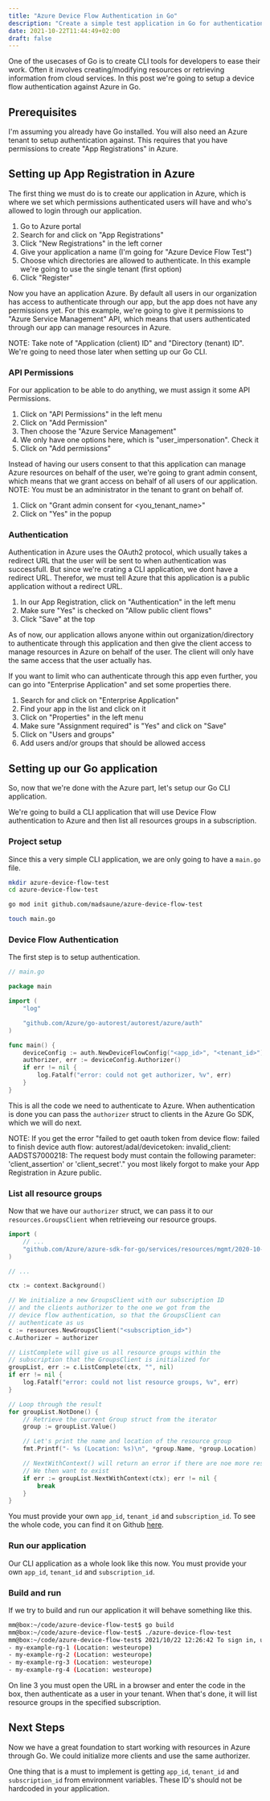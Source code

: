 ```yaml
---
title: "Azure Device Flow Authentication in Go"
description: "Create a simple test application in Go for authentication to Azure with Device Flow mechanism"
date: 2021-10-22T11:44:49+02:00
draft: false
---
```


One of the usecases of Go is to create CLI tools for developers to ease their work. Often it involves creating/modifying resources or retrieving information from cloud services. In this post we're going to setup a device flow authentication against Azure in Go.

## Prerequisites

I'm assuming you already have Go installed. You will also need an Azure tenant to setup authentication against. This requires that you have permissions to create "App Registrations" in Azure.

## Setting up App Registration in Azure

The first thing we must do is to create our application in Azure, which is where we set which permissions authenticated users will have and who's allowed to login through our application.

1. Go to Azure portal
2. Search for and click on "App Registrations"
3. Click "New Registrations" in the left corner
4. Give your application a name (I'm going for "Azure Device Flow Test")
5. Choose which directories are allowed to authenticate. In this example we're going to use the single tenant (first option)
6. Click "Register"

Now you have an application Azure. By default all users in our organization has access to authenticate through our app, but the app does not have any permissions yet. For this example, we're going to give it permissions to "Azure Service Management" API, which means that users authenticated through our app can manage resources in Azure.

NOTE: Take note of "Application (client) ID" and "Directory (tenant) ID". We're going to need those later when setting up our Go CLI.

### API Permissions

For our application to be able to do anything, we must assign it some API Permissions.

1. Click on "API Permissions" in the left menu
2. Click on "Add Permission"
3. Then choose the "Azure Service Management"
4. We only have one options here, which is "user_impersonation". Check it
5. Click on "Add permissions"

Instead of having our users consent to that this application can manage Azure resources on behalf of the user, we're going to grant admin consent, which means that we grant access on behalf of all users of our application. NOTE: You must be an administrator in the tenant to grant on behalf of.

1. Click on "Grant admin consent for <you_tenant_name>"
2. Click on "Yes" in the popup

### Authentication

Authentication in Azure uses the OAuth2 protocol, which usually takes a redirect URL that the user will be sent to when authentication was successfull. But since we're crating a CLI application, we dont have a redirect URL. Therefor, we must tell Azure that this application is a public application without a redirect URL.

1. In our App Registration, click on "Authentication" in the left menu
2. Make sure "Yes" is checked on "Allow public client flows"
3. Click "Save" at the top

As of now, our application allows anyone within out organization/directory to authenticate through this application and then give the client access to manage resources in Azure on behalf of the user. The client will only have the same access that the user actually has.

If you want to limit who can authenticate through this app even further, you can go into "Enterprise Application" and set some properties there.

1. Search for and click on "Enterprise Application"
2. Find your app in the list and click on it
3. Click on "Properties" in the left menu
4. Make sure "Assignment required" is "Yes" and click on "Save"
5. Click on "Users and groups"
6. Add users and/or groups that should be allowed access

## Setting up our Go application

So, now that we're done with the Azure part, let's setup our Go CLI application.

We're going to build a CLI application that will use Device Flow authentication to Azure and then list all resources groups in a subscription.

### Project setup

Since this a very simple CLI application, we are only going to have a `main.go` file.

```bash
mkdir azure-device-flow-test
cd azure-device-flow-test

go mod init github.com/madsaune/azure-device-flow-test

touch main.go
```

### Device Flow Authentication

The first step is to setup authentication.

```go
// main.go

package main

import (
    "log"

    "github.com/Azure/go-autorest/autorest/azure/auth"
)

func main() {
    deviceConfig := auth.NewDeviceFlowConfig("<app_id>", "<tenant_id>")
    authorizer, err := deviceConfig.Authorizer()
    if err != nil {
        log.Fatalf("error: could not get authorizer, %v", err)
    }
}
```

This is all the code we need to authenticate to Azure. When authentication is done you can pass the `authorizer` struct to clients in the Azure Go SDK, which we will do next.

NOTE: If you get the error "failed to get oauth token from device flow: failed to finish device auth flow: autorest/adal/devicetoken: invalid_client: AADSTS7000218: The request body must contain the following parameter: 'client_assertion' or 'client_secret'." you most likely forgot to make your App Registration in Azure public.

### List all resource groups

Now that we have our `authorizer` struct, we can pass it to our `resources.GroupsClient` when retrieveing our resource groups.

```go
import (
    // ...
    "github.com/Azure/azure-sdk-for-go/services/resources/mgmt/2020-10-01/resources"
)

// ...

ctx := context.Background()

// We initialize a new GroupsClient with our subscription ID
// and the clients authorizer to the one we got from the
// device flow authentication, so that the GroupsClient can
// authenticate as us
c := resources.NewGroupsClient("<subscription_id>")
c.Authorizer = authorizer

// ListComplete will give us all resource groups within the
// subscription that the GroupsClient is initialized for
groupList, err := c.ListComplete(ctx, "", nil)
if err != nil {
    log.Fatalf("error: could not list resource groups, %v", err)
}

// Loop through the result
for groupList.NotDone() {
    // Retrieve the current Group struct from the iterator
    group := groupList.Value()

    // Let's print the name and location of the resource group
    fmt.Printf("- %s (Location: %s)\n", *group.Name, *group.Location)

    // NextWithContext() will return an error if there are noe more results.
    // We then want to exist
    if err := groupList.NextWithContext(ctx); err != nil {
        break
    }
}
```

You must provide your own `app_id`, `tenant_id` and `subscription_id`. To see the whole code, you can find it on Github [here](https://github.com/madsaune/azure-device-flow-test).

### Run our application

Our CLI application as a whole look like this now. You must provide your own `app_id`, `tenant_id` and `subscription_id`.

### Build and run

If we try to build and run our application it will behave something like this.

```bash
mm@box:~/code/azure-device-flow-test$ go build
mm@box:~/code/azure-device-flow-test$ ./azure-device-flow-test
mm@box:~/code/azure-device-flow-test$ 2021/10/22 12:26:42 To sign in, use a web browser to open the page https://microsoft.com/devicelogin and enter the code CLEUYSFZK to authenticate.
- my-example-rg-1 (Location: westeurope)
- my-example-rg-2 (Location: westeurope)
- my-example-rg-3 (Location: westeurope)
- my-example-rg-4 (Location: westeurope)
```

On line 3 you must open the URL in a browser and enter the code in the box, then authenticate as a user in your tenant. When that's done, it will list resource groups in the specified subscription.

## Next Steps

Now we have a great foundation to start working with resources in Azure through Go. We could initialize more clients and use the same authorizer.

One thing that is a must to implement is getting `app_id`, `tenant_id` and `subscription_id` from environment variables. These ID's should not be hardcoded in your application.
